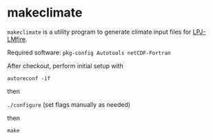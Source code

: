 # makeclimate

`makeclimate` is a utility program to generate climate input files for [LPJ-LMfire](https://github.com/ARVE-Research/LPJ-LMfire "The LPJ-LMfire Dynamic Global Vegetation Model").

Required software: `pkg-config Autotools netCDF-Fortran`

After checkout, perform initial setup with

`autoreconf -if`

then

`./configure` (set flags manually as needed)

then

`make`
